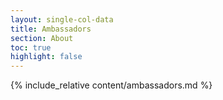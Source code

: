 ```yaml
---
layout: single-col-data
title: Ambassadors
section: About
toc: true
highlight: false
---
```


{% include_relative content/ambassadors.md %}
